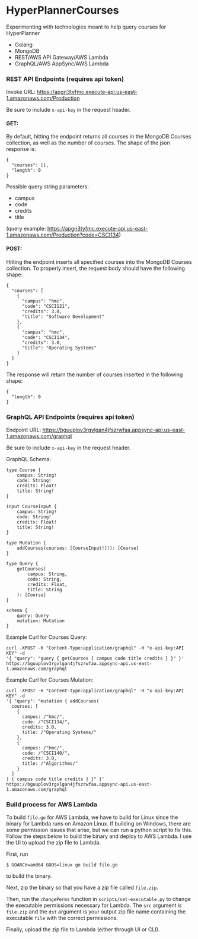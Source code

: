 # HyperPlannerCourses

Experimenting with technologies meant to help query courses for HyperPlanner

- Golang
- MongoDB
- REST/AWS API Gateway/AWS Lambda
- GraphQL/AWS AppSync/AWS Lambda

### REST API Endpoints (requires api token)

Invoke URL: https://apgn3tyfmc.execute-api.us-east-1.amazonaws.com/Production

Be sure to include `x-api-key` in the request header.

#### GET:
By default, hitting the endpoint returns all courses in the MongoDB Courses collection, as well as the number of courses. The shape of the json response is:
```
{
  "courses": [],
  "length": 0
}
```

Possible query string parameters:
- campus
- code
- credits
- title

(query example: https://apgn3tyfmc.execute-api.us-east-1.amazonaws.com/Production?code=CSCI134)

#### POST:
Hitting the endpoint inserts all specified courses into the MongoDB Courses collection. To properly insert, the request body should have the following shape:
```
{
  "courses": [
    {
      "campus": "hmc",
      "code": "CSCI121",
      "credits": 3.0,
      "title": "Software Development"
    },
    {
      "campus": "hmc",
      "code": "CSCI134",
      "credits": 3.0,
      "title": "Operating Systems"
    }
  ]
}
```

The response will return the number of courses inserted in the following shape:
```
{
  "length": 0
}
```

### GraphQL API Endpoints (requires api token)

Endpoint URL: https://bguuplov3rgvlgan4jfszrwfaa.appsync-api.us-east-1.amazonaws.com/graphql

Be sure to include `x-api-key` in the request header.

GraphQL Schema:
```
type Course {
	campus: String!
	code: String!
	credits: Float!
	title: String!
}

input CourseInput {
	campus: String!
	code: String!
	credits: Float!
	title: String!
}

type Mutation {
	addCourses(courses: [CourseInput!]!): [Course]
}

type Query {
	getCourses(
		campus: String,
		code: String,
		credits: Float,
		title: String
	): [Course]
}

schema {
	query: Query
	mutation: Mutation
}
```

Example Curl for Courses Query:
```
curl -XPOST -H "Content-Type:application/graphql" -H "x-api-key:API KEY" -d 
'{ "query": "query { getCourses { campus code title credits } }" }'
https://bguuplov3rgvlgan4jfszrwfaa.appsync-api.us-east-1.amazonaws.com/graphql
```

Example Curl for Courses Mutation:
```
curl -XPOST -H "Content-Type:application/graphql" -H "x-api-key:API KEY" -d 
'{ "query": "mutation { addCourses(
  courses: [
    {
      campus: /"hmc/",
      code: /"CSCI134/",
      credits: 3.0,
      title: /"Operating Systems/"
    },
    {
      campus: /"hmc/",
      code: /"CSCI140/",
      credits: 3.0,
      title: /"Algorithms/"
    }
  ]
) { campus code title credits } }" }'
https://bguuplov3rgvlgan4jfszrwfaa.appsync-api.us-east-1.amazonaws.com/graphql
```

### Build process for AWS Lambda

To build `file.go` for AWS Lambda, we have to build for Linux since the binary for Lambda runs on Amazon Linux. If building on Windows, there are some permission issues that arise, but we can run a python script to fix this. Follow the steps below to build the binary and deploy to AWS Lambda. I use the UI to upload the zip file to Lambda.

First, run
```
$ GOARCH=amd64 GOOS=linux go build file.go
```
to build the binary.

Next, zip the binary so that you have a zip file called `file.zip`.

Then, run the `changePerms` function in `scripts/set-executable.py` to change the executable permissions necessary for Lambda. The `src` argument is `file.zip` and the `dst` argument is your output zip file name containing the executable `file` with the correct permissions.

Finally, upload the zip file to Lambda (either through UI or CLI).

